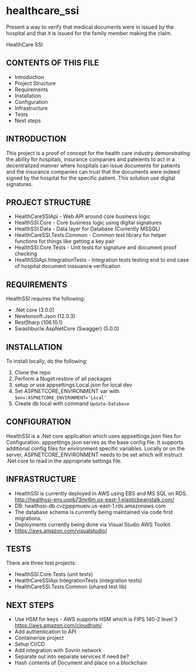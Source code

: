 # healthcare_ssi
 Present a way to verify that medical documents were in issued by the hospital and that it is issued for the family member making the claim. 

HealthCare SSI

CONTENTS OF THIS FILE
---------------------
   
 * Introduction
 * Project Structure
 * Requirements
 * Installation
 * Configuration
 * Infrastructure
 * Tests
 * Next steps

 INTRODUCTION
------------

This project is a proof of concept for the health care industry
demonstrating the ability for hospitals, insurance companies 
and pateients to act in a decentralized manner where hospitals
can issue documents for patients and the insurance companies 
can trust that the documents were indeed signed by the hospital
for the specific patient. This solution use digital signatures.

 PROJECT STRUCTURE
------------

* HealthCareSSIApi - Web API around core business logic
* HealthSSI.Core - Core business logic using digital signatures
* HealthSSI.Data - Data layer for Database (Currently MSSQL)
* HealthCareSSI.Tests.Common - Common test library for helper functions for things like getting a key pair
* HealthSSI.Core.Tests - Unit tests for signature and document proof checking
* HealthSSIApi.IntegrationTests - Integration tests testing end to end case of hospital document inssuance verification

 REQUIREMENTS
------------

HealthSSI requires the following:
* .Net core (3.0.0)
* Newtonsoft.Json (12.0.3)
* RestSharp (106.10.1)
* Swashbucle.AspNetCore (Swagger) (5.0.0)

 INSTALLATION
------------

To install locally, do the following:
1. Clone the repo
2. Perform a Nuget restore of all packages
3. setup or use appsettings.Local.json for local dev
4. Set ASPNETCORE_ENVIRONMENT var with `$env:ASPNETCORE_ENVIRONMENT='Local'`
5. Create db local with command `Update-Database`

 CONFIGURATION
------------

HealthSSI is a .Net core application which uses appsettings.json files
for Configuration. appsettings.json serves as the base config file. It 
supports additional config files for environment specific variables.
Locally or on the server, ASPNETCORE_ENVIRONMENT needs to be set 
which will instruct .Net core to read in the appropriate settings file.

 INFRASTRUCTURE
------------

* HealthSSI is currently deployed in AWS using EBS and MS SQL on RDS. http://healthssi-env.uxpb73mr6m.us-east-1.elasticbeanstalk.com/
* DB: healthssi-db.cvzjpppmueiv.us-east-1.rds.amazonaws.com
* The database schema is currently being maintained via code first migrations.
* Deployments currently being done via Visual Studio AWS Toolkit.
* https://aws.amazon.com/visualstudio/

 TESTS
------------

There are three test projects: 
* HealthSSI.Core.Tests (unit tests)
* HealthCareSSIApi.IntegrationTests (integration tests)
* HealthCareSSI.Tests.Common (shared test lib)

 NEXT STEPS
------------

* Use HSM for keys - AWS supports HSM which is FIPS 140-2 level 3 https://aws.amazon.com/cloudhsm/
* Add authentication to API
* Containerize project
* Setup CI/CD
* Add integration with Sovrin network
* Separate out into separate services if need be?
* Hash contents of Document and place on a blockchain
